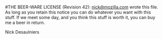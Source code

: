 #THE BEER-WARE LICENSE (Revision 42):
<nick@mozilla.com> wrote this file. As long as you retain this notice you
can do whatever you want with this stuff. If we meet some day, and you think
this stuff is worth it, you can buy me a beer in return. 

Nick Desaulniers


